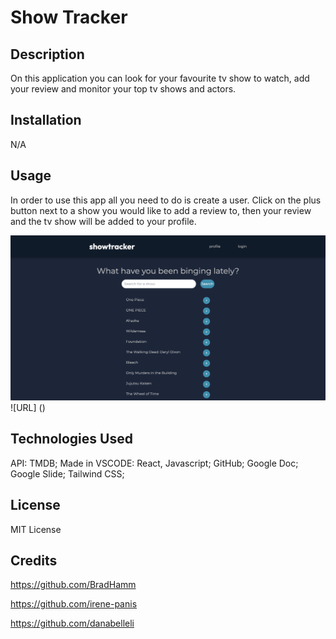 # Show Tracker

## Description

On this application you can look for your favourite tv show to watch, add your review and  monitor your top tv shows and actors.

## Installation

N/A

## Usage

In order to use this app all you need to do is create a user. Click on the plus button next to a show you would like to add a review to, then your review and the tv show will be added to your profile.  

![scrrenshot](Screenshot.png)
![URL] ()

## Technologies Used 
API: TMDB; Made in VSCODE: React, Javascript; GitHub; Google Doc; Google Slide; Tailwind CSS;

## License

MIT License

## Credits

https://github.com/BradHamm

https://github.com/irene-panis

https://github.com/danabelleli



